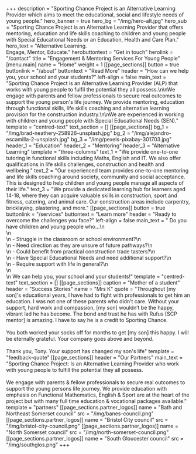 +++
description = "Sporting Chance Project is an Alternative Learning Provider which aims to meet the educational, social and lifestyle needs of young people."
hero_banner = true
hero_bg = "/img/hero-alt.jpg"
hero_sub = "Sporting Chance Project is an Alternative Learning Provider that offers mentoring, education and life skills coaching to children and young people with Special Educational Needs or an Education, Health and Care Plan."
hero_text = "Alternative Learning. <br> Engage, Mentor, Educate."
herobuttontext = "Get in touch"
herolink = "/contact"
title = "Engagement & Mentoring Services For Young People"
[menu.main]
name = "Home"
weight = 1
[[page_sections]]
button = true
buttonlink = "/about"
buttontext = "Read More"
header = "How can we help you, your school and your students?"
left-align = false
main_text = "Sporting Chance Project is an Alternative Learning Provider (ALP) that works with young people to fulfil the potential they all possess.\n\nWe engage with parents and fellow professionals to secure real outcomes to support the young person's life journey. We provide mentoring, education through functional skills, life skills coaching and alternative learning provision for the construction industry.\n\nWe are experienced in working with children and young people with Special Educational Needs (SEN)."
template = "centred-text"
text_section = []
[[page_sections]]
bg_1 = "/img/brad-neathery-258926-unsplash.jpg"
bg_2 = "/img/alejandro-escamilla-2-unsplash.jpg"
bg_3 = "/img/pexels-pixabay-301703.jpg"
header_1 = "Education"
header_2 = "Mentoring"
header_3 = "Alternative Learning"
template = "three-columns"
text_1 = "We provide one-to-one tutoring in functional skills including Maths, English and IT. We also offer qualifications in life skills challenges, construction and health and wellbeing."
text_2 = "Our experienced team provides one-to-one mentoring and life skills coaching around society, community and social acceptance. This is designed to help children and young people manage all aspects of their life."
text_3 = "We provide a dedicated learning hub for learners aged 14-18, where they can acquire valuable skills in construction, sport and fitness, catering, and animal care. Our construction areas include carpentry, bricklaying, plastering, and more."
[[page_sections]]
button = true
buttonlink = "/services"
buttontext = "Learn more"
header = "Ready to overcome the challenges you face?"
left-align = false
main_text = "    Do you have children and young people who...\n    <br>\n    <br>\n    - Struggle in the classroom or school environment?</li>\n    <br>\n    - Need direction as they are unsure of future pathways?</li>\n    <br>\n    - Could benefit from practical construction trade tasters?</li>\n    <br>\n    - Have Special Educational Needs and need additional support?</li>\n    <br>\n    - Require support with life in general?</li>\n    <br>\n    <br>\n    We can help you, your school and your students!"
template = "centred-text"
text_section = []
[[page_sections]]
caption = "Mother of a student"
header = "Success Stories"
name = "Mrs K"
quote = "Throughout [my son]'s educational years, I have had to fight with professionals to get him an education. I was not one of these parents who didn’t care. Without your support, hard work and compassion, [my son] wouldn’t be the happy, vibrant lad he has become. The bond and trust he has with Rufus [SCP mentor] is amazing. I have to say he is a credit to Sporting Chance.</br></br>You both worked your socks off for months to get [my son] this happy.  I will be eternally grateful. Your company goes above and beyond.<br/></br>Thank you, Tony. Your support has changed my son's life"
template = "feedback-quote"
[[page_sections]]
header = "Our Partners"
main_text = "Sporting Chance Project: Is an Alternative Learning Provider who work with young people to fulfill the potential they all possess. <br/> <br/> We engage with parents & fellow professionals to secure real outcomes to support the young persons life journey.  We provide education with emphasis on Functional Mathematics, English & Sport are at the heart of the project but with many full time education & vocational packages available."
template = "partners"
[[page_sections.partner_logos]]
name = "Bath and Northeast Somerset council"
src = "/img/banes-council.png"
[[page_sections.partner_logos]]
name = "Bristol City council"
src = "/img/bristol-city-council.png"
[[page_sections.partner_logos]]
name = "North Somerset council"
src = "/img/north-somerset-council.png"
[[page_sections.partner_logos]]
name = "South Gloucester council"
src = "/img/southglos.png"
+++
